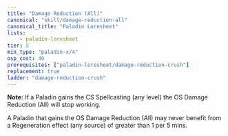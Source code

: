```yaml
---
title: "Damage Reduction (All)"
canonical: "skill/damage-reduction-all"
canonical_title: "Paladin Loresheet"
lists:
    - paladin-loresheet
tier: 5
min_type: "paladin-x/4"
osp_cost: 40
prerequisites: ["paladin-loresheet/damage-reduction-crush"]
replacement: true
ladder: "damage-reduction-crush"
---
```

**Note:** If a Paladin gains the CS Spellcasting (any level) the OS Damage Reduction (All) will stop working.

A Paladin that gains the OS Damage Reduction (All) may never benefit from a Regeneration effect (any source) of greater than 1 per 5 mins.